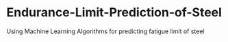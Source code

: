 # Endurance-Limit-Prediction-of-Steel
Using Machine Learning Algorithms for predicting fatigue limit of steel
